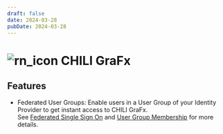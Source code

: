 ```yaml
---
draft: false
date: 2024-03-28
pubDate: 2024-03-28
---
```


# ![rn_icon](https://chilipublishdocs.imgix.net/logos/CHILI_LOGOS_OK-04.svg) CHILI GraFx

## Features

- Federated User Groups: Enable users in a User Group of your Identity Provider to get instant access to CHILI GraFx.  
See [Federated Single Sign On](/CHILI-GraFx/concepts/federated-single-sign-on/) and [User Group Membership](/CHILI-GraFx/guides/manage-group-membership/#manage-membership-of-federated-users) for more details.